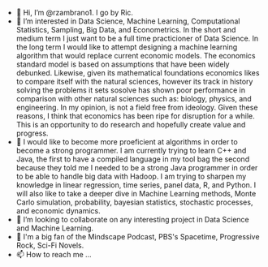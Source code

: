 - 👋 Hi, I’m @rzambrano1. I go by Ric.
- 👀 I’m interested in Data Science, Machine Learning, Computational Statistics, Sampling, Big Data, and Econometrics. 
     In the short and medium term I just want to be a full time practicioner of Data Science.
     In the long term I would like to attempt designing a machine learning algorithm that would replace current economic models. The economics standard model
     is based on assumptions that have been widely debunked. Likewise, given its mathematical foundations economics likes to compare itself with the natural sciences,
     however its track in history solving the problems it sets sosolve has shown poor performance in comparison with other natural sciences such as:
     biology, physics, and engineering. In my opinion, is not a field free from ideology. 
     Given these reasons, I think that economics has been ripe for disruption for a while. This is an opportunity to do research and hopefully create value and progress.
- 🌱 I would like to become more proeficient at algorithms in order to become a strong programmer. I am currently trying to learn C++ and Java, the first to have a 
     compiled language in my tool bag the second because they told me I needed to be a strong Java programmer in order to be able to handle big data with Hadoop.
     I am trying to sharpen my knowledge in linear regression, time series, panel data, R, and Python. I will also like to take a deeper dive in Machine Learning methods, 
     Monte Carlo simulation, probability, bayesian statistics, stochastic processes, and economic dynamics.
- 💞️ I’m looking to collaborate on any interesting project in Data Science and Machine Learning.
- 🎵 I'm a big fan of the Mindscape Podcast, PBS's Spacetime, Progressive Rock, Sci-Fi Novels.
- 📫 How to reach me ...

<!---
rzambrano1/rzambrano1 is a ✨ special ✨ repository because its `README.md` (this file) appears on your GitHub profile.
You can click the Preview link to take a look at your changes.
--->
